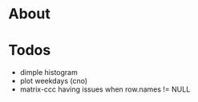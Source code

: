 # About





# Todos
- dimple histogram
- plot weekdays (cno)
- matrix-ccc having issues when row.names != NULL